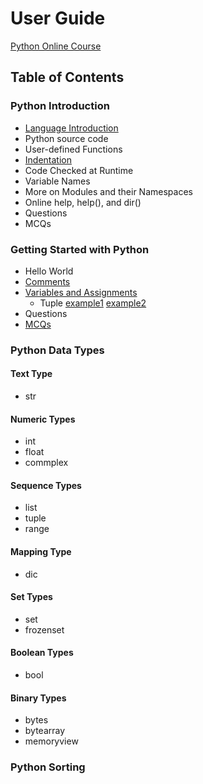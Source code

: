 # User Guide

[Python Online Course](python-courses.md)

## Table of Contents

### Python Introduction

- [Language Introduction](http://yasirbhutta.blogspot.com/2022/09/python-introduction-language.html)
- Python source code
- User-defined Functions
- [Indentation](https://yasirbhutta.blogspot.com/2022/09/learn-python-in-1-minute-python.html)
- Code Checked at Runtime
- Variable Names
- More on Modules and their Namespaces
- Online help, help(), and dir()
- Questions
- MCQs
### Getting Started with Python

- Hello World
- [Comments](https://yasirbhutta.blogspot.com/2022/09/learn-python-in-1-minute-comments.html)
- [Variables and Assignments](https://yasirbhutta.blogspot.com/2022/09/python-variables-and-assignment-basic.html)
  - Tuple [example1](https://yasirbhutta.blogspot.com/2022/09/python-variables-and-assignment-tuple.html) [example2](https://yasirbhutta.blogspot.com/2022/09/python-variables-and-assignment-tuple_22.html)
- Questions
- [MCQs](basics-mcqs.md)

### Python Data Types

#### Text Type

- str

#### Numeric Types

- int
- float
- commplex

#### Sequence Types

- list
- tuple
- range

#### Mapping Type

- dic

#### Set Types

- set
- frozenset

#### Boolean Types

- bool

#### Binary Types

- bytes
- bytearray
- memoryview

### Python Sorting
